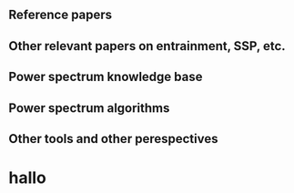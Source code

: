 ## Reference papers


##  Other relevant papers on entrainment, SSP, etc.


##  Power spectrum knowledge base


##  Power spectrum algorithms 


##  Other tools and other perespectives

# hallo
